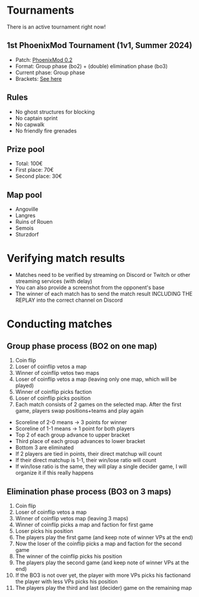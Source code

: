 # Tournaments
There is an active tournament right now!

## 1st PhoenixMod Tournament (1v1, Summer 2024)

- Patch: [PhoenixMod 0.2](https://github.com/Nubb3r/PhoenixMod/releases/tag/0.2)
- Format: Group phase (bo2) + (double) elimination phase (bo3)
- Current phase: Group phase
- Brackets: [See here](https://docs.google.com/spreadsheets/d/1OGbCECBkwzR7thj_DYLaMpKUiqQnQEAycPmMyq37Jvs/edit#gid=1007855922)

## Rules
- No ghost structures for blocking
- No captain sprint
- No capwalk
- No friendly fire grenades

## Prize pool
- Total: 100€
- First place: 70€
- Second place: 30€

## Map pool
- Angoville
- Langres
- Ruins of Rouen
- Semois
- Sturzdorf

# Verifying match results
- Matches need to be verified by streaming on Discord or Twitch or other streaming services (with delay)
- You can also provide a screenshot from the opponent's base
- The winner of each match has to send the match result INCLUDING THE REPLAY into the correct channel on Discord

# Conducting matches

##  Group phase process (BO2 on one map)
1. Coin flip
2. Loser of coinflip vetos a map
3. Winner of coinflip vetos two maps
4. Loser of coinflip vetos a map (leaving only one map, which will be played)
6. Winner of coinflip picks faction
7. Loser of coinflip picks position
8. Each match consists of 2 games on the selected map. After the first game, players swap positions+teams and play again
- Scoreline of 2-0 means -> 3 points for winner
- Scoreline of 1-1 means -> 1 point for both players
- Top 2 of each group advance to upper bracket
- Third place of each group advances to lower bracket
- Bottom 3 are eliminated
- If 2 players are tied in points, their direct matchup will count
- If their direct matchup is 1-1, their win/lose ratio will count
- If win/lose ratio is the same, they will play a single decider game, I will organize it if this really happens
   
## Elimination phase process (BO3 on 3 maps)
1. Coin flip
2. Loser of coinflip vetos a map
5. Winner of coinflip vetos map (leaving 3 maps)
6. Winner of coinflip picks a map and faction for first game
7. Loser picks his position
8. The players play the first game (and keep note of winner VPs at the end)
9. Now the loser of the coinflip picks a map and faction for the second game
10. The winner of the coinflip picks his position
11. The players play the second game (and keep note of winner VPs at the end)
12. If the BO3 is not over yet, the player with more VPs picks his factionand the player with less VPs picks his position
13. The players play the third and last (decider) game on the remaining map
